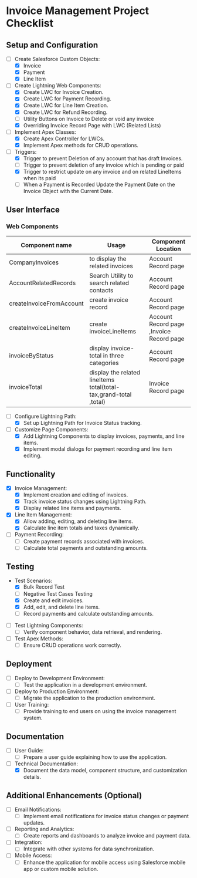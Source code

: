 # Invoice Management Project Checklist

## Setup and Configuration

- [ ] Create Salesforce Custom Objects:
  - [X] Invoice
  - [X] Payment
  - [X] Line Item
  
- [ ] Create Lightning Web Components:
  - [x] Create LWC for Invoice Creation.
  - [x] Create LWC for Payment Recording.
  - [x] Create LWC for Line Item Creation.
  - [x] Create LWC for Refund Recording.
  - [ ] Utility Buttons on Invoice to Delete or void any invoice
  - [x] Overriding Invoice Record Page with LWC (Related Lists)

- [ ] Implement Apex Classes:
  - [X] Create Apex Controller for LWCs.
  - [X] Implement Apex methods for CRUD operations.

- [ ] Triggers:
  -[x] Trigger to prevent Deletion of any account that has draft Invoices.
  -[ ] Trigger to prevent deletion of any invoice which is pending or paid
  -[x] Trigger to restrict update on any invoice and on related LineItems when its paid
  -[ ] When a Payment is Recorded Update the Payment Date on the Invoice Object with the Current Date.
  
## User Interface

### Web Components

| Component name           | Usage                                                             | Component Location                        |
|--------------------------|-------------------------------------------------------------------|-------------------------------------------|
| CompanyInvoices          | to display the related invoices                                   | Account Record page                       |
| AccountRelatedRecords    | Search Utility to search  related contacts                        | Account Record page                       |
| createInvoiceFromAccount | create invoice record                                             | Account Record page                       |
| createInvoiceLineItem    | create invoiceLineItems                                           | Account Record page ,Invoice Record page  |
| invoiceByStatus          | display invoice-total in three categories                         | Account Record page                       |
| invoiceTotal             | display the related lineItems total(total-tax,grand-total ,total) | Invoice Record page                       |

- [ ] Configure Lightning Path:
  - [X] Set up Lightning Path for Invoice Status tracking.

- [ ] Customize Page Components:
  - [X] Add Lightning Components to display invoices, payments, and line items.
  - [X] Implement modal dialogs for payment recording and line item editing.

## Functionality

- [x] Invoice Management:
  - [X] Implement creation and editing of invoices.
  - [X] Track invoice status changes using Lightning Path.
  - [X] Display related line items and payments.

- [x] Line Item Management:
  - [X] Allow adding, editing, and deleting line items.
  - [X] Calculate line item totals and taxes dynamically.
  
- [ ] Payment Recording:
  - [ ] Create payment records associated with invoices.
  - [ ] Calculate total payments and outstanding amounts.

## Testing

- Test Scenarios:
  - [X] Bulk Record Test
  - [ ] Negative Test Cases Testing
  - [X] Create and edit invoices.
  - [X] Add, edit, and delete line items.
  - [ ] Record payments and calculate outstanding amounts.

- [ ] Test Lightning Components:
  - [ ] Verify component behavior, data retrieval, and rendering.

- [ ] Test Apex Methods:
  - [ ] Ensure CRUD operations work correctly.

## Deployment

- [ ] Deploy to Development Environment:
  - [ ] Test the application in a development environment.

- [ ] Deploy to Production Environment:
  - [ ] Migrate the application to the production environment.

- [ ] User Training:
  - [ ] Provide training to end users on using the invoice management system.

## Documentation

- [ ] User Guide:
  - [ ] Prepare a user guide explaining how to use the application.

- [ ] Technical Documentation:
  - [X] Document the data model, component structure, and customization details.

## Additional Enhancements (Optional)

- [ ] Email Notifications:
  - [ ] Implement email notifications for invoice status changes or payment updates.

- [ ] Reporting and Analytics:
  - [ ] Create reports and dashboards to analyze invoice and payment data.

- [ ] Integration:
  - [ ] Integrate with other systems for data synchronization.

- [ ] Mobile Access:
  - [ ] Enhance the application for mobile access using Salesforce mobile app or custom mobile solution.
